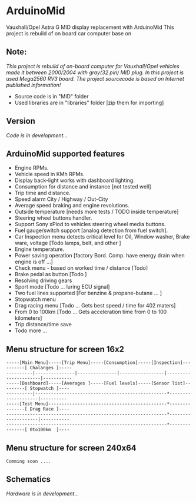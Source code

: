 # ArduinoMidVauxhall/Opel Astra G MID display replacement with ArduinoMidThis project is rebuild of on board car computer base on ## Note:_This project is rebuild of on-board computer for Vauxhall/Opel vehicles  made it between 2000/2004 with gray(32 pin) MID plug.In this project is used Mega2560 RV3 board.The project sourcecode is based on Internet published information!_* Source code is in "MID" folder* Used libraries are in "libraries" folder [zip them for importing]## Version    _Code is  in development..._## ArduinoMid supported features* Engine RPMs.* Vehicle speed in KMh RPMs.* Display back-light works with dashboard lighting.* Consumption for distance and instance [not tested well]* Trip time and distance.* Speed alarm  City / Highway / Out-City* Average speed braking and engine revolutions.* Outside temperature [needs more tests / TODO inside temperature]* Steering wheel buttons handler.* Support Sony xPlod to vehicles steering wheel media buttons.* Fuel gauge/switch support [analog detection from fuel switch].* Car Inspection menu detects critical level for  Oil, Window washer, Brake ware, voltage [Todo lamps, belt, and other ]* Engine temperature.* Power saving operation [factory Bord. Comp. have energy drain when engine is off ...]* Check menu - based on worked time / distance [Todo]* Brake pedal as button [Todo ]* Resolving driving gears * Sport mode [Todo ... luring ECU signal]* Two fuel lines supported [For benzine & propane-butane ... ]* Stopwatch menu* Drag racing menu [Todo ... Gets best speed / time for 402 maters]* From 0 to 100km [Todo ... Gets acceleration time from 0 to 100 kilometers]* Trip distance/time save* Todo more ...## Menu structure for screen 16x2    -----[Main Menu]-----[Trip Menu]-----[Consumption]-----[Inspection]----------[ Chalanges ]-----    ----------|---------------|---------------|-----------------|----------------------|-----------    -----[Dashboard]-----[Averages ]-----[Fuel levels]-----[Sensor list]---------[ Stopwatch ]----    ----------|--------------------------------------------------*--------------------|----------    -----[Test Menu]---------------------------------------------*---------------[ Drag Race ]----    -------------------------------------------------------------*--------------------|-----------    -------------------------------------------------------------*---------------[ 0to100km  ]----## Menu structure for screen 240x64    Comming soon ....## Schematics   _Hardware is  in development..._